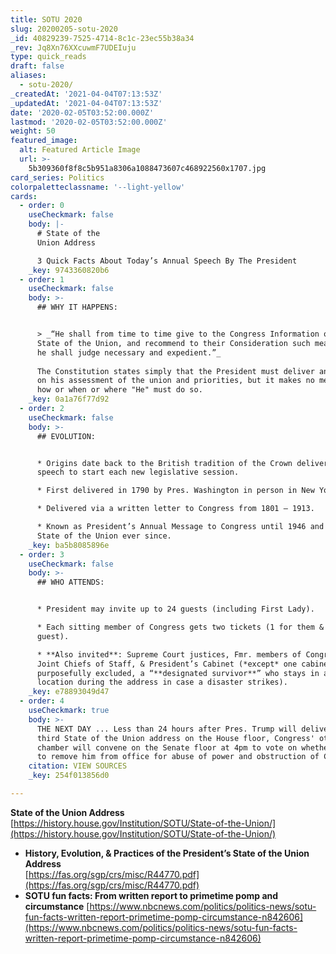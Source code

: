 ```yaml
---
title: SOTU 2020
slug: 20200205-sotu-2020
_id: 40829239-7525-4714-8c1c-23ec55b38a34
_rev: Jq8Xn76XXcuwmF7UDEIuju
type: quick_reads
draft: false
aliases:
  - sotu-2020/
_createdAt: '2021-04-04T07:13:53Z'
_updatedAt: '2021-04-04T07:13:53Z'
date: '2020-02-05T03:52:00.000Z'
lastmod: '2020-02-05T03:52:00.000Z'
weight: 50
featured_image:
  alt: Featured Article Image
  url: >-
    5b309360f8f8c5b951a8306a1088473607c468922560x1707.jpg
card_series: Politics
colorpaletteclassname: '--light-yellow'
cards:
  - order: 0
    useCheckmark: false
    body: |-
      # State of the  
      Union Address

      3 Quick Facts About Today’s Annual Speech By The President
    _key: 9743360820b6
  - order: 1
    useCheckmark: false
    body: >-
      ## WHY IT HAPPENS:


      > _“He shall from time to time give to the Congress Information of the
      State of the Union, and recommend to their Consideration such measures as
      he shall judge necessary and expedient.”_  
        
      The Constitution states simply that the President must deliver an update
      on his assessment of the union and priorities, but it makes no mention of
      how or when or where "He" must do so.
    _key: 0a1a76f77d92
  - order: 2
    useCheckmark: false
    body: >-
      ## EVOLUTION:


      * Origins date back to the British tradition of the Crown delivering a
      speech to start each new legislative session.

      * First delivered in 1790 by Pres. Washington in person in New York.

      * Delivered via a written letter to Congress from 1801 – 1913.

      * Known as President’s Annual Message to Congress until 1946 and as the
      State of the Union ever since.
    _key: ba5b8085896e
  - order: 3
    useCheckmark: false
    body: >-
      ## WHO ATTENDS:


      * President may invite up to 24 guests (including First Lady).

      * Each sitting member of Congress gets two tickets (1 for them & 1 for a
      guest).

      * **Also invited**: Supreme Court justices, Fmr. members of Congress,
      Joint Chiefs of Staff, & President’s Cabinet (*except* one cabinet member
      purposefully excluded, a “**designated survivor**” who stays in a separate
      location during the address in case a disaster strikes).
    _key: e78893049d47
  - order: 4
    useCheckmark: true
    body: >-
      THE NEXT DAY ... Less than 24 hours after Pres. Trump will deliver his
      third State of the Union address on the House floor, Congress' other
      chamber will convene on the Senate floor at 4pm to vote on whether or not
      to remove him from office for abuse of power and obstruction of Congress.
    citation: VIEW SOURCES
    _key: 254f013856d0

---
```

**State of the Union Address**  
[https://history.house.gov/Institution/SOTU/State-of-the-Union/](https://history.house.gov/Institution/SOTU/State-of-the-Union/)

* **History, Evolution, & Practices of the President’s State of the Union Address**  
[https://fas.org/sgp/crs/misc/R44770.pdf](https://fas.org/sgp/crs/misc/R44770.pdf)
* **SOTU fun facts: From written report to primetime pomp and circumstance** [https://www.nbcnews.com/politics/politics-news/sotu-fun-facts-written-report-primetime-pomp-circumstance-n842606](https://www.nbcnews.com/politics/politics-news/sotu-fun-facts-written-report-primetime-pomp-circumstance-n842606)
